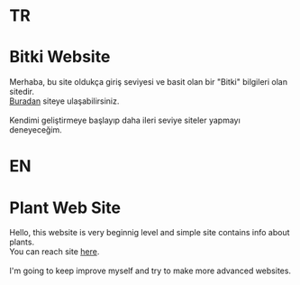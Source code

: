 # TR
# Bitki Website
Merhaba, bu site oldukça giriş seviyesi ve basit olan bir "Bitki" bilgileri olan sitedir.
<br>
[Buradan] siteye ulaşabilirsiniz.
<br><br>
Kendimi geliştirmeye başlayıp daha ileri seviye siteler yapmayı deneyeceğim.

# EN
# Plant Web Site
Hello, this website is very beginnig level and simple site contains info about plants.
<br>
You can reach site [here].
<br><br>
I'm going to keep improve myself and try to make more advanced websites.

[buradan]: https://taylankarahan3.github.io/bitki-website/
[here]: https://taylankarahan3.github.io/bitki-website/
